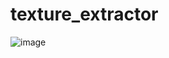 # texture_extractor
![image](https://github.com/murakami9916/texture_extractor/assets/34080190/b647f445-85de-494d-9301-fda23f03d860)
